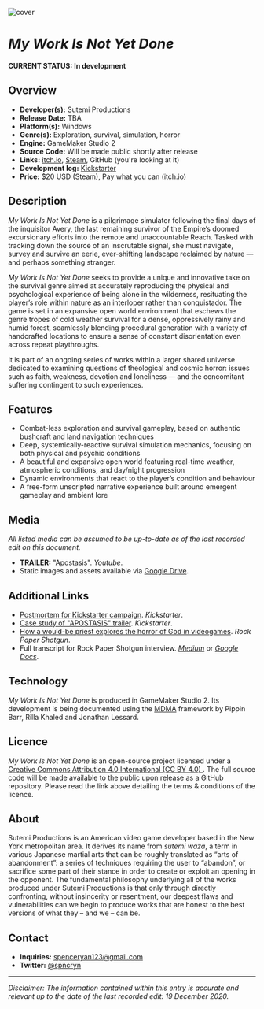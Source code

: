 ![cover](https://pbs.twimg.com/media/ESJzemhUcAAirmW.png)

# *My Work Is Not Yet Done*

**CURRENT STATUS: In development** 

## Overview

* **Developer(s):** Sutemi Productions
* **Release Date:** TBA
* **Platform(s):** Windows
* **Genre(s):** Exploration, survival, simulation, horror
* **Engine:** GameMaker Studio 2
* **Source Code:** Will be made public shortly after release
* **Links:** [itch.io](https://spncryn.itch.io/work), [Steam](https://store.steampowered.com/app/1207690/My_Work_Is_Not_Yet_Done/), GitHub (you're looking at it)
* **Development log:** [Kickstarter](https://www.kickstarter.com/projects/spncryn/my-work-is-not-yet-done/updates)
* **Price:** $20 USD (Steam), Pay what you can (itch.io)

## Description

*My Work Is Not Yet Done* is a pilgrimage simulator following the final days of the inquisitor Avery, the last remaining survivor of the Empire’s doomed excursionary efforts into the remote and unaccountable Reach. Tasked with tracking down the source of an inscrutable signal, she must navigate, survey and survive an eerie, ever-shifting landscape reclaimed by nature — and perhaps something stranger.

*My Work Is Not Yet Done* seeks to provide a unique and innovative take on the survival genre aimed at accurately reproducing the physical and psychological experience of being alone in the wilderness, resituating the player’s role within nature as an interloper rather than conquistador. The game is set in an expansive open world environment that eschews the genre tropes of cold weather survival for a dense, oppressively rainy and humid forest, seamlessly blending procedural generation with a variety of handcrafted locations to ensure a sense of constant disorientation even across repeat playthroughs. 

It is part of an ongoing series of works within a larger shared universe dedicated to examining questions of theological and cosmic horror: issues such as faith, weakness, devotion and loneliness — and the concomitant suffering contingent to such experiences.

## Features

* Combat-less exploration and survival gameplay, based on authentic bushcraft and land navigation techniques
* Deep, systemically-reactive survival simulation mechanics, focusing on both physical and psychic conditions
* A beautiful and expansive open world featuring real-time weather, atmospheric conditions, and day/night progression
* Dynamic environments that react to the player’s condition and behaviour
* A free-form unscripted narrative experience built around emergent gameplay and ambient lore

## Media

*All listed media can be assumed to be up-to-date as of the last recorded edit on this document.*

* **TRAILER:** "Apostasis". *Youtube*.
* Static images and assets available via [Google Drive](https://drive.google.com/file/d/19tqraU1GQnpkyOj0m6qHv9VgzkMPS-hh/view?usp=sharing).

## Additional Links

* [Postmortem for Kickstarter campaign](https://www.kickstarter.com/projects/spncryn/my-work-is-not-yet-done/posts/2737778). *Kickstarter*.
* [Case study of "APOSTASIS" trailer](https://www.kickstarter.com/projects/spncryn/my-work-is-not-yet-done/posts/2725083). *Kickstarter*.
* [How a would-be priest explores the horror of God in videogames](https://www.rockpapershotgun.com/2020/03/20/how-a-would-be-priest-explores-the-horror-of-god-in-videogames). *Rock Paper Shotgun*.
* Full transcript for Rock Paper Shotgun interview. *[Medium](https://link.medium.com/rQQaxlKjj5)* or *[Google Docs](https://docs.google.com/document/d/1G53IPAKgMzM2ZA8-K6hxRX2dk73WVJMpnBlCWG1lIx4)*.

## Technology

*My Work Is Not Yet Done* is produced in GameMaker Studio 2. Its development is being documented using the [MDMA](https://www.gamesasresearch.com/mdma) framework by Pippin Barr, Rilla Khaled and Jonathan Lessard. 

## Licence

*My Work Is Not Yet Done* is an open-source project licensed under a [Creative Commons Attribution 4.0 International (CC BY 4.0)
](https://creativecommons.org/licenses/by/4.0/). The full source code will be made available to the public upon release as a GitHub repository. Please read the link above detailing the terms & conditions of the licence. 

## About

Sutemi Productions is an American video game developer based in the New York metropolitan area. It derives its name from *sutemi waza*, a term in various Japanese martial arts that can be roughly translated as “arts of abandonment”: a series of techniques requiring the user to “abandon”, or sacrifice some part of their stance in order to create or exploit an opening in the opponent. The fundamental philosophy underlying all of the works produced under Sutemi Productions is that only through directly confronting, without insincerity or resentment, our deepest flaws and vulnerabilities can we begin to produce works that are honest to the best versions of what they – and we – can be.

## Contact

* **Inquiries:** [spenceryan123@gmail.com](mailto:spenceryan123@gmail.com)
* **Twitter:** [@spncryn](https://twitter.com/spncryn)

---

*Disclaimer: The information contained within this entry is accurate and relevant up to the date of the last recorded edit: 19 December 2020.*

